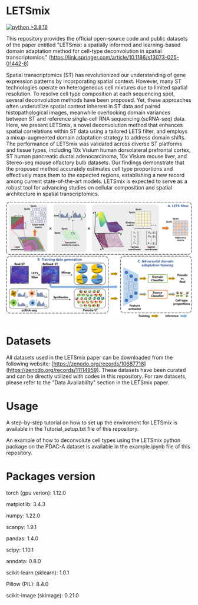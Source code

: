
# LETSmix
[![python >3.8.16](https://img.shields.io/badge/python-3.8.16-brightgreen)](https://www.python.org/) 

This repository provides the official open-source code and public datasets of the paper entitled "LETSmix: a spatially informed and learning-based domain adaptation method for cell-type deconvolution in spatial transcriptomics." (https://link.springer.com/article/10.1186/s13073-025-01442-8)

Spatial transcriptomics (ST) has revolutionized our understanding of gene expression patterns by incorporating spatial context. However, many ST technologies operate on heterogeneous cell mixtures due to limited spatial resolution. To resolve cell type composition at each sequencing spot, several deconvolution methods have been proposed. Yet, these approaches often underutilize spatial context inherent in ST data and paired histopathological images, meanwhile overlooking domain variances between ST and reference single-cell RNA sequencing (scRNA-seq) data. Here, we present LETSmix, a novel deconvolution method that enhances spatial correlations within ST data using a tailored LETS filter, and employs a mixup-augmented domain adaptation strategy to address domain shifts. The performance of LETSmix was validated across diverse ST platforms and tissue types, including 10x Visium human dorsolateral prefrontal cortex, ST human pancreatic ductal adenocarcinoma, 10x Visium mouse liver, and Stereo-seq mouse olfactory bulb datasets. Our findings demonstrate that the proposed method accurately estimates cell type proportions and effectively maps them to the expected regions, establishing a new record among current state-of-the-art models. LETSmix is expected to serve as a robust tool for advancing studies on cellular composition and spatial architecture in spatial transcriptomics. 

<img src="method.png" width="800">

# Datasets

All datasets used in the LETSmix paper can be downloaded from the following website: [https://zenodo.org/records/10687718](https://zenodo.org/records/11114959). These datasets have been curated and can be directly utilized with codes in this repository. For raw datasets, please refer to the "Data Availability" section in the LETSmix paper.

# Usage

A step-by-step tutorial on how to set up the enviroment for LETSmix is available in the Tutorial_setup.txt file of this repository.

An example of how to deconvolute cell types using the LETSmix python package on the PDAC-A dataset is available in the example.ipynb file of this repository.

# Packages version
torch (gpu verion): 1.12.0

matplotlib: 3.4.3

numpy: 1.22.0

scanpy: 1.9.1

pandas: 1.4.0

scipy: 1.10.1

anndata: 0.8.0

scikit-learn (sklearn): 1.0.1

Pillow (PIL): 8.4.0

scikit-image (skimage): 0.21.0


